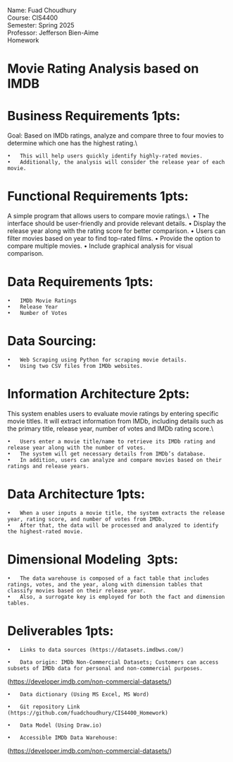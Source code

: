 Name: Fuad Choudhury\
Course: CIS4400\
Semester: Spring 2025\
Professor: Jefferson Bien-Aime\
Homework

# Movie Rating Analysis based on IMDB


# Business Requirements 1pts:
Goal: Based on IMDb ratings, analyze and compare three to four movies to determine which one has the highest rating.\

	•	This will help users quickly identify highly-rated movies.
	•	Additionally, the analysis will consider the release year of each movie.

# Functional Requirements 1pts:
A simple program that allows users to compare movie ratings.\ 
	•	The interface should be user-friendly and provide relevant details.
	•	Display the release year along with the rating score for better comparison.
	•	Users can filter movies based on year to find top-rated films.
	•	Provide the option to compare multiple movies.
	•	Include graphical analysis for visual comparison.


# Data Requirements 1pts:
	•	IMDb Movie Ratings
	•	Release Year
	•	Number of Votes

# Data Sourcing:
	•	Web Scraping using Python for scraping movie details.
	•	Using two CSV files from IMDb websites.

# Information Architecture 2pts:
This system enables users to evaluate movie ratings by entering specific movie titles. It will extract information from IMDb, including details such as the primary title, release year, number of votes and IMDb rating score.\

	•	Users enter a movie title/name to retrieve its IMDb rating and release year along with the number of votes.
	•	The system will get necessary details from IMDb’s database.
	•	In addition, users can analyze and compare movies based on their ratings and release years.

# Data Architecture 1pts:
	•	When a user inputs a movie title, the system extracts the release year, rating score, and number of votes from IMDb.
	•	After that, the data will be processed and analyzed to identify the highest-rated movie.

# Dimensional Modeling  3pts:

	•	The data warehouse is composed of a fact table that includes ratings, votes, and the year, along with dimension tables that classify movies based on their release year. 
	•	Also, a surrogate key is employed for both the fact and dimension tables.

# Deliverables 1pts:
	•	Links to data sources (https://datasets.imdbws.com/)

	•	Data origin: IMDb Non-Commercial Datasets; Customers can access subsets of IMDb data for personal and non-commercial purposes.

(https://developer.imdb.com/non-commercial-datasets/)

	•	Data dictionary (Using MS Excel, MS Word)

	•	Git repository Link (https://github.com/fuadchoudhury/CIS4400_Homework)

	•	Data Model (Using Draw.io)

	•	Accessible IMDb Data Warehouse:
(https://developer.imdb.com/non-commercial-datasets/)
